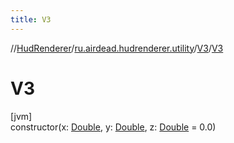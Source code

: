 ```yaml
---
title: V3
---
```

//[HudRenderer](../../../index.html)/[ru.airdead.hudrenderer.utility](../index.html)/[V3](index.html)/[V3](-v3.html)



# V3



[jvm]\
constructor(x: [Double](https://kotlinlang.org/api/latest/jvm/stdlib/kotlin/-double/index.html), y: [Double](https://kotlinlang.org/api/latest/jvm/stdlib/kotlin/-double/index.html), z: [Double](https://kotlinlang.org/api/latest/jvm/stdlib/kotlin/-double/index.html) = 0.0)




